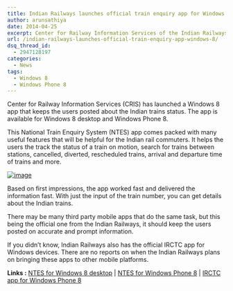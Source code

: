 ```yaml
---
title: Indian Railways launches official train enquiry app for Windows 8
author: arunsathiya
date: 2014-04-25
excerpt: Center for Railway Information Services of the Indian Railways has launched an official Windows 8 desktop and Windows Phone 8 app for train enquires and status.
url: /indian-railways-launches-official-train-enquiry-app-windows-8/
dsq_thread_id:
  - 2947128197
categories:
  - News
tags:
  - Windows 8
  - Windows Phone 8
---
```

Center for Railway Information Services (CRIS) has launched a Windows 8 app that keeps the users posted about the Indian trains status. The app is available for Windows 8 desktop and Windows Phone 8.

This National Train Enquiry System (NTES) app comes packed with many useful features that will be helpful for the Indian rail commuters. It helps the users the track the status of a train on motion, search for trains between stations, cancelled, diverted, rescheduled trains, arrival and departure time of trains and more.

[<img class="aligncenter size-full" title="NTES.png" alt="image" src="http://cdn.devilsworkshop.org/files/2014/04/wpid-ntes.png" />][1]

Based on first impressions, the app worked fast and delivered the information fast. With just the input of the train number, you can get details about the Indian trains.

There may be many third party mobile apps that do the same task, but this being the official one from the Indian Railways, it should keep the users posted on accurate and prompt information.

If you didn&#8217;t know, Indian Railways also has the official IRCTC app for Windows devices. There are no reports on when the Indian Railways plans on bringing these apps to other mobile platforms.

**Links :** <a href="http://apps.microsoft.com/windows/hi-in/app/ntes-app/89411fb9-c684-43c0-92fc-8ca20737fabf" onclick="_gaq.push(['_trackEvent', 'outbound-article', 'http://apps.microsoft.com/windows/hi-in/app/ntes-app/89411fb9-c684-43c0-92fc-8ca20737fabf', 'NTES for Windows 8 desktop']);" >NTES for Windows 8 desktop</a> | <a href="http://www.windowsphone.com/en-us/store/app/ntes/3e1db671-34b0-4597-9358-91061cc8611e" onclick="_gaq.push(['_trackEvent', 'outbound-article', 'http://www.windowsphone.com/en-us/store/app/ntes/3e1db671-34b0-4597-9358-91061cc8611e', 'NTES for Windows Phone 8']);" >NTES for Windows Phone 8</a> | <a href="http://apps.microsoft.com/windows/en-in/app/irctc-official/8677711b-15a9-46af-8dfa-644f37460ae0" onclick="_gaq.push(['_trackEvent', 'outbound-article', 'http://apps.microsoft.com/windows/en-in/app/irctc-official/8677711b-15a9-46af-8dfa-644f37460ae0', 'IRCTC app for Windows Phone 8']);" >IRCTC app for Windows Phone 8</a>

 [1]: http://cdn.devilsworkshop.org/files/2014/04/wpid-ntes.png
